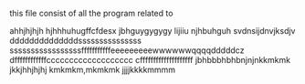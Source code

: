 this file consist of all the program related to

ahhjhjhjh
hjhhhuhugffcfdesx
jbhguygygygy
lijiiu
njhbuhguh
svdnsijdnvjksdjv
ddddddddddddddsssssssssssssss
sssssssssssssssssfffffffffffeeeeeeeeewwwwwwqqqqdddddcz
dffffffffffffccccccccccccccccccc
cffffffffffffffffffff
jbhbbbhbhbnjnjnkkmkmk
jkkjhhjhjhj
kmkmkm,mkmkmk
jjjjkkkkmmmm

